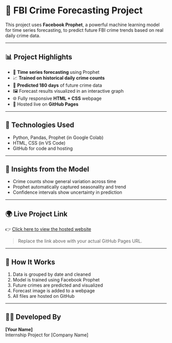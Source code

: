 # 🔮 FBI Crime Forecasting Project

This project uses **Facebook Prophet**, a powerful machine learning model for time series forecasting, to predict future FBI crime trends based on real daily crime data.

---

## 📊 Project Highlights

- 📅 **Time series forecasting** using Prophet
- 📈 **Trained on historical daily crime counts**
- 🔮 **Predicted 180 days** of future crime data
- 🖼️ Forecast results visualized in an interactive graph
- 🌐 Fully responsive **HTML + CSS** webpage
- 📁 Hosted live on **GitHub Pages**

---

## 🚀 Technologies Used

- Python, Pandas, Prophet (in Google Colab)
- HTML, CSS (in VS Code)
- GitHub for code and hosting

---

## 📌 Insights from the Model

- Crime counts show general variation across time
- Prophet automatically captured seasonality and trend
- Confidence intervals show uncertainty in prediction

---

## 🌍 Live Project Link

👉 [Click here to view the hosted website](https://yourusername.github.io/FBI-Crime-Forecasting)

> Replace the link above with your actual GitHub Pages URL.

---

## 🧠 How It Works

1. Data is grouped by date and cleaned
2. Model is trained using Facebook Prophet
3. Future crimes are predicted and visualized
4. Forecast image is added to a webpage
5. All files are hosted on GitHub

---

## 🙋‍♀️ Developed By

**[Your Name]**  
Internship Project for [Company Name]  
